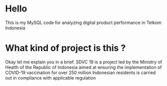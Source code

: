 # Hello

This is my MySQL code for analyzing digital product performance in Telkom Indonesia

# What kind of project is this ?

Okay let me explain you in a brief. SDVC 19 is a project led by the Ministry of Health of the Republic of Indonesia aimed at ensuring the implementation of COVID-19 vaccination for over 250 million Indonesian residents is carried out in compliance with applicable regulation
